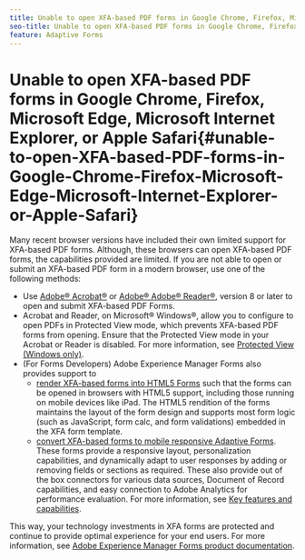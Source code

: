```yaml
---
title: Unable to open XFA-based PDF forms in Google Chrome, Firefox, Microsoft Edge, Microsoft Internet Explorer, or Apple Safari
seo-title: Unable to open XFA-based PDF forms in Google Chrome, Firefox, Microsoft Edge, Microsoft Internet Explorer, or Apple Safari
feature: Adaptive Forms
---
```


# Unable to open XFA-based PDF forms in Google Chrome, Firefox, Microsoft Edge, Microsoft Internet Explorer, or Apple Safari{#unable-to-open-XFA-based-PDF-forms-in-Google-Chrome-Firefox-Microsoft-Edge-Microsoft-Internet-Explorer-or-Apple-Safari}

Many recent browser versions have included their own limited support for XFA-based PDF forms. Although, these browsers can open XFA-based PDF forms, the capabilities provided are limited. If you are not able to open or submit an XFA-based PDF form in a modern browser, use one of the following methods:

* Use [Adobe® Acrobat®](https://www.adobe.com/acrobat.html) or [Adobe® Adobe® Reader®](https://get.adobe.com/reader/), version 8 or later to open and submit XFA-based PDF Forms. 
* Acrobat and Reader, on Microsoft® Windows®, allow you to configure to open PDFs in Protected View mode, which prevents XFA-based PDF forms from opening. Ensure that the Protected View mode in your Acrobat or Reader is disabled. For more information, see [Protected View (Windows only)](https://helpx.adobe.com/in/reader/using/protected-mode-windows.html).
* (For Forms Developers) Adobe Experience Manager Forms also provides support to
    * [render XFA-based forms into HTML5 Forms](https://experienceleague.adobe.com/docs/experience-manager-65/forms/html5-forms/introduction.html?#key-capabilities-of-html-forms-br) such that the forms can be opened in browsers with HTML5 support, including those running on mobile devices like iPad. The HTML5 rendition of the forms maintains the layout of the form design and supports most form logic (such as JavaScript, form calc, and form validations) embedded in the XFA form template.
    * [convert XFA-based forms to mobile responsive Adaptive Forms](https://experienceleague.adobe.com/docs/experience-manager-65/forms/adaptive-forms-basic-authoring/creating-adaptive-form.html?#create-an-adaptive-form-based-on-an-xfa-form-template). These forms provide a responsive layout, personalization capabilities, and dynamically adapt to user responses by adding or removing fields or sections as required. These also provide out of the box connectors for various data sources, Document of Record capabilities, and easy connection to Adobe Analytics for performance evaluation. For more information, see [Key features and capabilities](https://experienceleague.adobe.com/docs/experience-manager-cloud-service/content/forms/key-features.html).

This way, your technology investments in XFA forms are protected and continue to provide optimal experience for your end users. For more information, see [Adobe Experience Manager Forms product documentation](https://experienceleague.adobe.com/docs/experience-manager-cloud-service/content/forms/home.html).
